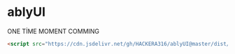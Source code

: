 # ablyUI
ONE TİME MOMENT COMMING


```html
<script src="https://cdn.jsdelivr.net/gh/HACKERA316/ablyUI@master/dist/ablyUI.min.js"></script>
```
